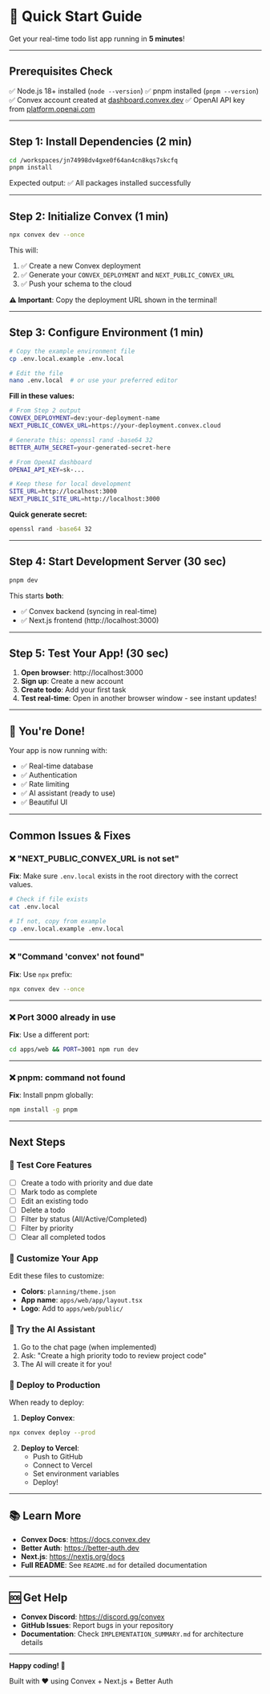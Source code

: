# 🚀 Quick Start Guide

Get your real-time todo list app running in **5 minutes**!

---

## Prerequisites Check

✅ Node.js 18+ installed (`node --version`)
✅ pnpm installed (`pnpm --version`)
✅ Convex account created at [dashboard.convex.dev](https://dashboard.convex.dev)
✅ OpenAI API key from [platform.openai.com](https://platform.openai.com/api-keys)

---

## Step 1: Install Dependencies (2 min)

```bash
cd /workspaces/jn74998dv4gxe0f64an4cn8kqs7skcfq
pnpm install
```

Expected output: ✅ All packages installed successfully

---

## Step 2: Initialize Convex (1 min)

```bash
npx convex dev --once
```

This will:
1. ✅ Create a new Convex deployment
2. ✅ Generate your `CONVEX_DEPLOYMENT` and `NEXT_PUBLIC_CONVEX_URL`
3. ✅ Push your schema to the cloud

**⚠️ Important**: Copy the deployment URL shown in the terminal!

---

## Step 3: Configure Environment (1 min)

```bash
# Copy the example environment file
cp .env.local.example .env.local

# Edit the file
nano .env.local  # or use your preferred editor
```

**Fill in these values:**

```bash
# From Step 2 output
CONVEX_DEPLOYMENT=dev:your-deployment-name
NEXT_PUBLIC_CONVEX_URL=https://your-deployment.convex.cloud

# Generate this: openssl rand -base64 32
BETTER_AUTH_SECRET=your-generated-secret-here

# From OpenAI dashboard
OPENAI_API_KEY=sk-...

# Keep these for local development
SITE_URL=http://localhost:3000
NEXT_PUBLIC_SITE_URL=http://localhost:3000
```

**Quick generate secret:**
```bash
openssl rand -base64 32
```

---

## Step 4: Start Development Server (30 sec)

```bash
pnpm dev
```

This starts **both**:
- ✅ Convex backend (syncing in real-time)
- ✅ Next.js frontend (http://localhost:3000)

---

## Step 5: Test Your App! (30 sec)

1. **Open browser**: http://localhost:3000
2. **Sign up**: Create a new account
3. **Create todo**: Add your first task
4. **Test real-time**: Open in another browser window - see instant updates!

---

## 🎉 You're Done!

Your app is now running with:
- ✅ Real-time database
- ✅ Authentication
- ✅ Rate limiting
- ✅ AI assistant (ready to use)
- ✅ Beautiful UI

---

## Common Issues & Fixes

### ❌ "NEXT_PUBLIC_CONVEX_URL is not set"

**Fix**: Make sure `.env.local` exists in the root directory with the correct values.

```bash
# Check if file exists
cat .env.local

# If not, copy from example
cp .env.local.example .env.local
```

---

### ❌ "Command 'convex' not found"

**Fix**: Use `npx` prefix:
```bash
npx convex dev --once
```

---

### ❌ Port 3000 already in use

**Fix**: Use a different port:
```bash
cd apps/web && PORT=3001 npm run dev
```

---

### ❌ pnpm: command not found

**Fix**: Install pnpm globally:
```bash
npm install -g pnpm
```

---

## Next Steps

### 🧪 Test Core Features

- [ ] Create a todo with priority and due date
- [ ] Mark todo as complete
- [ ] Edit an existing todo
- [ ] Delete a todo
- [ ] Filter by status (All/Active/Completed)
- [ ] Filter by priority
- [ ] Clear all completed todos

### 🎨 Customize Your App

Edit these files to customize:
- **Colors**: `planning/theme.json`
- **App name**: `apps/web/app/layout.tsx`
- **Logo**: Add to `apps/web/public/`

### 🤖 Try the AI Assistant

1. Go to the chat page (when implemented)
2. Ask: "Create a high priority todo to review project code"
3. The AI will create it for you!

### 🚀 Deploy to Production

When ready to deploy:

1. **Deploy Convex**:
```bash
npx convex deploy --prod
```

2. **Deploy to Vercel**:
   - Push to GitHub
   - Connect to Vercel
   - Set environment variables
   - Deploy!

---

## 📚 Learn More

- **Convex Docs**: https://docs.convex.dev
- **Better Auth**: https://better-auth.dev
- **Next.js**: https://nextjs.org/docs
- **Full README**: See `README.md` for detailed documentation

---

## 🆘 Get Help

- **Convex Discord**: https://discord.gg/convex
- **GitHub Issues**: Report bugs in your repository
- **Documentation**: Check `IMPLEMENTATION_SUMMARY.md` for architecture details

---

**Happy coding! 🎉**

Built with ❤️ using Convex + Next.js + Better Auth
